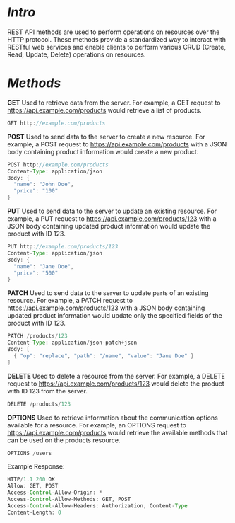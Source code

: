 # *Intro*
REST API methods are used to perform operations on resources over the HTTP protocol. These methods provide a standardized way to interact with RESTful web services and enable clients to perform various CRUD (Create, Read, Update, Delete) operations on resources.
# *Methods*
**GET**
Used to retrieve data from the server. 
For example, a GET request to https://api.example.com/products would retrieve a list of products.
```java
GET http://example.com/products
```
**POST**
Used to send data to the server to create a new resource. For example, a POST request to https://api.example.com/products with a JSON body containing product information would create a new product.
```java
POST http://example.com/products 
Content-Type: application/json
Body: {
  "name": "John Doe",
  "price": "100"
}
```
**PUT**
Used to send data to the server to update an existing resource. 
For example, a PUT request to https://api.example.com/products/123 with a JSON body containing updated product information would update the product with ID 123.
```java
PUT http://example.com/products/123 
Content-Type: application/json
Body: {
  "name": "Jane Doe",
  "price": "500"
}
```
**PATCH**
Used to send data to the server to update parts of an existing resource. 
For example, a PATCH request to https://api.example.com/products/123 with a JSON body containing updated product information would update only the specified fields of the product with ID 123.
```java
PATCH /products/123
Content-Type: application/json-patch+json
Body: [
  { "op": "replace", "path": "/name", "value": "Jane Doe" }
]
```
**DELETE**
Used to delete a resource from the server. 
For example, a DELETE request to https://api.example.com/products/123 would delete the product with ID 123 from the server.
```java
DELETE /products/123 
```
**OPTIONS**
Used to retrieve information about the communication options available for a resource. For example, an OPTIONS request to https://api.example.com/products would retrieve the available methods that can be used on the products resource.
```java
OPTIONS /users
```
Example Response:
```java
HTTP/1.1 200 OK
Allow: GET, POST
Access-Control-Allow-Origin: *
Access-Control-Allow-Methods: GET, POST
Access-Control-Allow-Headers: Authorization, Content-Type
Content-Length: 0
```
